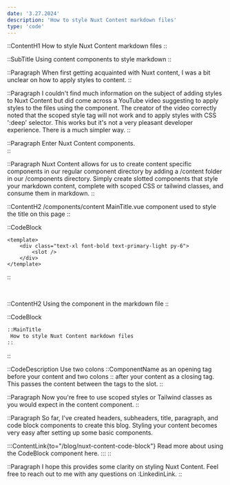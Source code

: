 ```yaml
---
date: '3.27.2024'
description: 'How to style Nuxt Content markdown files'
type: 'code'
---
```


::ContentH1
How to style Nuxt Content markdown files
::

::SubTitle
Using content components to style markdown
::

::Paragraph
When first getting acquainted with Nuxt content, I was a bit unclear on how to apply styles to content.
::

::Paragraph
I couldn't find much information on the subject of adding styles to Nuxt Content but did come across a YouTube video suggesting to apply styles to the files using the <ContentDoc /> component.
The creator of the video correctly noted that the scoped style tag will not work and to apply styles with CSS ':deep' selector.
This works but it's not a very pleasant developer experience.
There is a much simpler way.
::

::Paragraph
Enter Nuxt Content components.  
::

::Paragraph 
Nuxt Content allows for us to create content specific components in our regular component directory by adding a /content folder in our /components directory.
Simply create slotted components that style your markdown content, complete with scoped CSS or tailwind classes, and consume them in markdown.
::

::ContentH2
/components/content MainTitle.vue component used to style the title on this page
::

::CodeBlock
```vue
<template>
    <div class="text-xl font-bold text-primary-light py-6">
        <slot />
    </div>
</template>
```
::

<br />

::ContentH2
Using the component in the markdown file
::

::CodeBlock
```markdown
::MainTitle
 How to style Nuxt Content markdown files
::
```
::

::CodeDescription
Use two colons ::ComponentName as an opening tag before your content and two colons :: after your content as a closing tag.
This passes the content between the tags to the slot.
::

::Paragraph
Now you're free to use scoped styles or Tailwind classes as you would expect in the content component.
::

::Paragraph
So far, I've created headers, subheaders, title, paragraph, and code block components to create this blog.
Styling your content becomes very easy after setting up some basic components.

:::ContentLink{to="/blog/nuxt-content-code-block"}
Read more about using the CodeBlock component here.
:::
::

::Paragraph
I hope this provides some clarity on styling Nuxt Content.  Feel free to reach out to me with any questions on :LinkedinLink.
::



